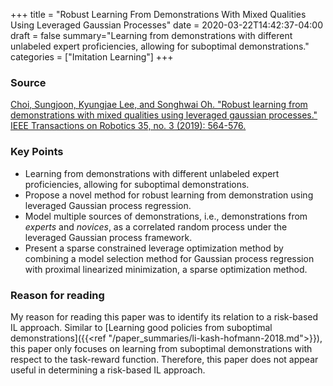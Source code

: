 +++
title = "Robust Learning From Demonstrations With Mixed Qualities Using Leveraged Gaussian Processes"
date = 2020-03-22T14:42:37-04:00
draft = false
summary="Learning from demonstrations with different unlabeled expert proficiencies, allowing for suboptimal demonstrations."
categories = ["Imitation Learning"]
+++

### Source

[Choi, Sungjoon, Kyungjae Lee, and Songhwai Oh. "Robust learning from demonstrations with mixed qualities using leveraged gaussian processes." IEEE Transactions on Robotics 35, no. 3 (2019): 564-576.](http://rllab.snu.ac.kr/publications/papers/2016_icra_levopt.pdf)

### Key Points

* Learning from demonstrations with different unlabeled expert proficiencies, allowing for suboptimal demonstrations.
* Propose a novel method for robust learning from demonstration using leveraged Gaussian process regression.
* Model multiple sources of demonstrations, i.e., demonstrations from *experts* and *novices*, as a correlated random process under the leveraged Gaussian process framework.
* Present a sparse constrained leverage optimization method by combining a model selection method for Gaussian process regression with proximal linearized minimization, a sparse optimization method.


### Reason for reading

My reason for reading this paper was to identify its relation to a risk-based IL approach. Similar to [Learning good policies from suboptimal demonstrations]({{<ref "/paper_summaries/li-kash-hofmann-2018.md">}}), this paper only focuses on learning from suboptimal demonstrations with respect to the task-reward function. Therefore, this paper does not appear useful in determining a risk-based IL approach.
